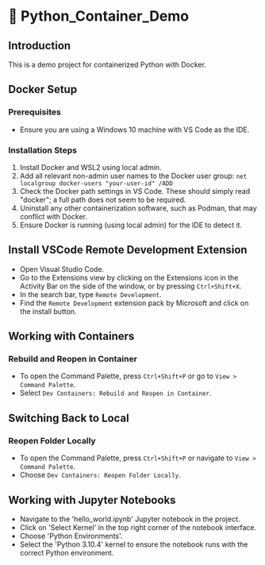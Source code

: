 # 🐍 Python_Container_Demo

## Introduction 
This is a demo project for containerized Python with Docker.

## Docker Setup

### Prerequisites
- Ensure you are using a Windows 10 machine with VS Code as the IDE.

### Installation Steps
1. Install Docker and WSL2 using local admin.
2. Add all relevant non-admin user names to the Docker user group: 
   ```net localgroup docker-users "your-user-id" /ADD```
3. Check the Docker path settings in VS Code. These should simply read "docker"; a full path does not seem to be required.
4. Uninstall any other containerization software, such as Podman, that may conflict with Docker.
5. Ensure Docker is running (using local admin) for the IDE to detect it.

## Install VSCode Remote Development Extension
- Open Visual Studio Code.
- Go to the Extensions view by clicking on the Extensions icon in the Activity Bar on the side of the window, or by pressing `Ctrl+Shift+X`.
- In the search bar, type `Remote Development`.
- Find the `Remote Development` extension pack by Microsoft and click on the install button.

## Working with Containers
### Rebuild and Reopen in Container
- To open the Command Palette, press `Ctrl+Shift+P` or go to `View > Command Palette`.
- Select `Dev Containers: Rebuild and Reopen in Container`.

## Switching Back to Local
### Reopen Folder Locally
- To open the Command Palette, press `Ctrl+Shift+P` or navigate to `View > Command Palette`.
- Choose `Dev Containers: Reopen Folder Locally`.

## Working with Jupyter Notebooks
- Navigate to the 'hello_world.ipynb' Jupyter notebook in the project.
- Click on 'Select Kernel' in the top right corner of the notebook interface.
- Choose 'Python Environments'.
- Select the 'Python 3.10.4' kernel to ensure the notebook runs with the correct Python environment.
